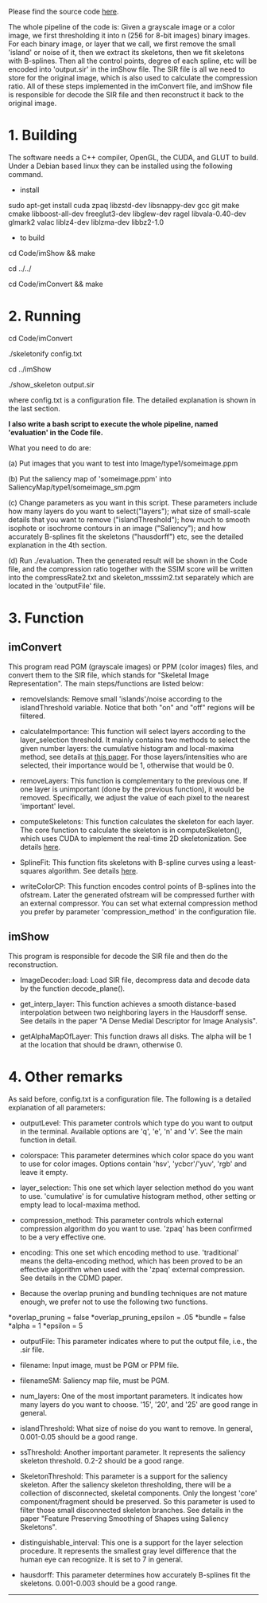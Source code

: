 Please find the source code [here](./code/3SDMD_code).

The whole pipeline of the code is: Given a grayscale image or a color image, we first thresholding it into n (256 for 8-bit images) binary images. For each binary image, or layer that we call, we first remove the small 'island' or noise of it, then we extract its skeletons, then we fit skeletons with B-splines. Then all the control points, degree of each spline, etc will be encoded into 'output.sir' in the imShow file. The SIR file is all we need to store for the original image, which is also used to calculate the compression ratio. All of these steps implemented in the imConvert file, and imShow file is responsible for decode the SIR file and then reconstruct it back to the original image.

# 1. Building

The software needs a C++ compiler, OpenGL, the CUDA, and GLUT to build. 
Under a Debian based linux they can be installed using the following command.

* install

sudo apt-get install cuda zpaq libzstd-dev libsnappy-dev gcc git make cmake libboost-all-dev freeglut3-dev libglew-dev ragel libvala-0.40-dev glmark2 valac liblz4-dev liblzma-dev libbz2-1.0

* to build

cd Code/imShow && make

cd ../../

cd Code/imConvert && make


# 2. Running


cd Code/imConvert

./skeletonify config.txt

cd ../imShow

./show_skeleton output.sir 

where config.txt is a configuration file. The detailed explanation is shown in the last section.

**I also write a bash script to execute the whole pipeline, named 'evaluation' in the Code file.**

What you need to do are: 

(a) Put images that you want to test into Image/type1/someimage.ppm 

(b) Put the saliency map of 'someimage.ppm' into SaliencyMap/type1/someimage_sm.pgm 

(c) Change parameters as you want in this script. These parameters include how many layers do you want to select("layers"); what size of small-scale details that you want to remove ("islandThreshold"); how much to smooth isophote or isochrome contours in an image ("Saliency"); and how accurately B-splines fit the skeletons ("hausdorff") etc, see the detailed explanation in the 4th section.

(d) Run ./evaluation. Then the generated result will be shown in the Code file, and the compression ratio together with the SSIM score will be written into the compressRate2.txt and skeleton_msssim2.txt separately which are located in the 'outputFile' file.


# 3. Function


imConvert
---------

This program read PGM (grayscale images) or PPM (color images) files, and convert them to the SIR file, which stands for "Skeletal Image Representation". The main steps/functions are listed below:

* removeIslands:
Remove small 'islands'/noise according to the islandThreshold variable. Notice that both "on" and "off" regions will be filtered.

* calculateImportance:
This function will select layers according to the layer_selection threshold. It mainly contains two methods to select the given number layers: the cumulative histogram and local-maxima method, see details at [this paper](https://jieying-wang.netlify.app/publication/example/example.pdf). For those layers/intensities who are selected, their importance would be 1, otherwise that would be 0.

* removeLayers:
This function is complementary to the previous one. If one layer is unimportant (done by the previous function), it would be removed. Specifically, we adjust the value of each pixel to the nearest 'important' level.

* computeSkeletons:
This function calculates the skeleton for each layer. The core function to calculate the skeleton is in computeSkeleton(), which uses CUDA to implement the real-time 2D skeletonization. See details [here](http://www.cs.rug.nl/svcg/Shapes/CUDASkel).

* SplineFit:
This function fits skeletons with B-spline curves using a least-squares algorithm. See details [here](https://www.geometrictools.com/Documentation/BSplineCurveLeastSquaresFit.pdf).

* writeColorCP:
This function encodes control points of B-splines into the ofstream. Later the generated ofstream will be compressed further with an external compressor. You can set what external compression method you prefer by parameter 'compression_method' in the configuration file.

imShow
---------

This program is responsible for decode the SIR file and then do the reconstruction.

* ImageDecoder::load:
Load SIR file, decompress data and decode data by the function decode_plane().

* get_interp_layer:
This function achieves a smooth distance-based interpolation between two neighboring layers in the Hausdorff sense. See details in the paper "A Dense Medial Descriptor for Image Analysis".

* getAlphaMapOfLayer:
This function draws all disks. The alpha will be 1 at the location that should be drawn, otherwise 0. 

# 4. Other remarks

As said before, config.txt is a configuration file. The following is a detailed explanation of all parameters:

* outputLevel:
This parameter controls which type do you want to output in the terminal. Available options are 'q', 'e', 'n' and 'v'. See the main function in detail.

* colorspace: 
This parameter determines which color space do you want to use for color images. Options contain 'hsv', 'ycbcr'/'yuv', 'rgb' and leave it empty.

* layer_selection:
This one set which layer selection method do you want to use. 'cumulative' is for cumulative histogram method, other setting or empty lead to local-maxima method. 

* compression_method:
This parameter controls which external compression algorithm do you want to use. 'zpaq' has been confirmed to be a very effective one.
 
* encoding:
This one set which encoding method to use. 'traditional' means the delta-encoding method, which has been proved to be an effective algorithm when used with the 'zpaq' external compression. See details in the CDMD paper.

* Because the overlap pruning and bundling techniques are not mature enough, we prefer not to use the following two functions.

*overlap_pruning = false
*overlap_pruning_epsilon = .05
*bundle = false
*alpha = 1
*epsilon = 5


* outputFile: 
This parameter indicates where to put the output file, i.e., the .sir file.

* filename:
Input image, must be PGM or PPM file.

* filenameSM:
Saliency map file, must be PGM.

* num_layers:
One of the most important parameters. It indicates how many layers do you want to choose. '15', '20', and '25' are good range in general.

* islandThreshold:
What size of noise do you want to remove. In general, 0.001-0.05 should be a good range.

* ssThreshold:
Another important parameter. It represents the saliency skeleton threshold. 0.2-2 should be a good range.

* SkeletonThreshold: 
This parameter is a support for the saliency skeleton. After the saliency skeleton thresholding, there will be a collection of disconnected, skeletal components. Only the longest 'core' component/fragment should be preserved. So this parameter is used to filter those small disconnected skeleton branches. See details in the paper "Feature Preserving Smoothing of Shapes using Saliency Skeletons".

* distinguishable_interval:
This one is a support for the layer selection procedure. It represents the smallest gray level difference that the human eye can recognize. It is set to 7 in general.

* hausdorff:
This parameter determines how accurately B-splines fit the skeletons. 0.001-0.003 should be a good range.
-------------
